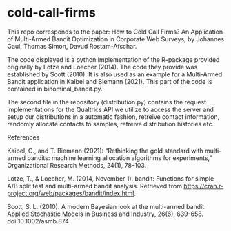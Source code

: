 # cold-call-firms
This repo corresponds to the paper: How to Cold Call Firms? An Application of Multi-Armed Bandit Optimization in Corporate Web Surveys, by Johannes Gaul, Thomas Simon, Davud Rostam-Afschar.

The code displayed is a python implementation of the R-package provided originally by Lotze and Loecher (2014). The code they provide was established by Scott (2010). It is also used as an example for a Multi-Armed Bandit application in Kaibel and Biemann (2021). This part of the code is contained in binominal_bandit.py.

The second file in the repository (distribution.py) contains the request implementations for the Qualtrics API we utilize to access the server and setup our distributions in a automatic fashion, retreive contact information, randomly allocate contacts to samples, retreive distribution histories etc.

References

Kaibel, C., and T. Biemann (2021): “Rethinking the gold standard with multi-armed bandits:
machine learning allocation algorithms for experiments,” Organizational Research Methods, 24(1),
78–103. 

Lotze, T., & Loecher, M. (2014, November 1). bandit: Functions for simple A/B split test and multi-armed bandit analysis. Retrieved from https://cran.r-project.org/web/packages/bandit/index.html. 

Scott, S. L. (2010). A modern Bayesian look at the multi-armed bandit. Applied Stochastic Models in Business
and Industry, 26(6), 639-658. doi:10.1002/asmb.874
